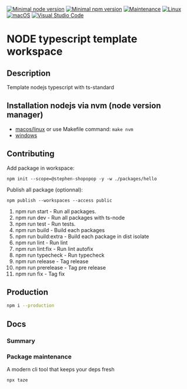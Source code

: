 [![Minimal node version](https://img.shields.io/static/v1?label=node&message=%3E=16.15&logo=node.js&color)](https://nodejs.org/about/releases/)
[![Minimal npm version](https://img.shields.io/static/v1?label=npm&message=%3E=8.5.5&logo=npm&color)](https://github.com/npm/cli/releases)
[![Maintenance](https://img.shields.io/badge/Maintained%3F-yes-green.svg)](https://GitHub.com/stephen-shopopop/node-ts/graphs/commit-activity)
[![Linux](https://svgshare.com/i/Zhy.svg)](https://svgshare.com/i/Zhy.svg)
[![macOS](https://svgshare.com/i/ZjP.svg)](https://svgshare.com/i/ZjP.svg)
[![Visual Studio Code](https://img.shields.io/badge/--007ACC?logo=visual%20studio%20code&logoColor=ffffff)](https://code.visualstudio.com/)

# NODE typescript template workspace

## Description

Template nodejs typescript with ts-standard

## Installation nodejs via nvm (node version manager)

- [macos/linux](https://github.com/nvm-sh/nvm) or use Makefile command: ```make nvm```
- [windows](https://github.com/coreybutler/nvm-windows)

## Contributing

Add package in workspace:

```shell
npm init --scope=@stephen-shopopop -y -w ./packages/hello
```

Publish all package (optionnal):

```shell
npm publish --workspaces --access public
```

1. npm run start -  Run all packages.
2. npm run dev - Run all packages with ts-node
3. npm run test -  Run tests.
4. npm run build - Build each packages
5. npm run build:extra  - Build each package in dist isolate
6. npm run lint - Run lint
7. npm run lint:fix - Run lint autofix
8. npm run typecheck - Run typecheck
9. npm run release - Tag release
10. npm run prerelease - Tag pre release
11. npm run fix - Tag fix 

## Production

```bash
npm i --production
```

## Docs

### Summary

### Package maintenance

A modern cli tool that keeps your deps fresh

```bash
npx taze
```
